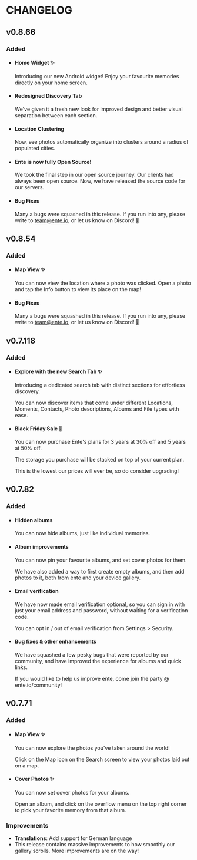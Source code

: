 # CHANGELOG


## v0.8.66

### Added
* #### Home Widget ✨

    Introducing our new Android widget! Enjoy your favourite memories directly on your home screen.

* #### Redesigned Discovery Tab

    We've given it a fresh new look for improved design and better visual separation between each section.   

* #### Location Clustering 

    Now, see photos automatically organize into clusters around a radius of populated cities.

* #### Ente is now fully Open Source!

    We took the final step in our open source journey. Our clients had always been open source. Now, we have released the source code for our servers.

* #### Bug Fixes

    Many a bugs were squashed in this release. If you run into any, please write to team@ente.io, or let us know on Discord! 🙏



## v0.8.54

### Added
* #### Map View ✨

    You can now view the location where a photo was clicked. Open a photo and tap the Info button to view its place on the map!

* #### Bug Fixes

    Many a bugs were squashed in this release. If you run into any, please write to team@ente.io, or let us know on Discord! 🙏



## v0.7.118

### Added
* #### Explore with the new Search Tab ✨

    Introducing a dedicated search tab with distinct sections for effortless discovery.

    You can now discover items that come under different Locations, Moments, Contacts, Photo descriptions, Albums and File types with ease.

* #### Black Friday Sale 🎉

    You can now purchase Ente's plans for 3 years at 30% off and 5 years at 50% off.

    The storage you purchase will be stacked on top of your current plan.

    This is the lowest our prices will ever be, so do consider upgrading!


## v0.7.82

### Added
* #### Hidden albums

    You can now hide albums, just like individual memories.

* #### Album improvements

    You can now pin your favourite albums, and set cover photos for them.

    We have also added a way to first create empty albums, and then add photos to it, both from ente and your device gallery.


* #### Email verification

    We have now made email verification optional, so you can sign in with just your email address and password, without waiting for a verification code.

    You can opt in / out of email verification from Settings > Security.


* #### Bug fixes & other enhancements

    We have squashed a few pesky bugs that were reported by our community, and have improved the experience for albums and quick links.

    If you would like to help us improve ente, come join the party @ ente.io/community!


## v0.7.71

### Added
* #### Map View ✨

    You can now explore the photos you've taken around the world!

    Click on the Map icon on the Search screen to view your photos laid out on a map.

* #### Cover Photos ✨
    You can now set cover photos for your albums.

    Open an album, and click on the overflow menu on the top right corner to pick your favorite memory from that album.

### Improvements

* **Translations**: Add support for German language
* This release contains massive improvements to how smoothly our gallery 
 scrolls. More improvements are on the way!
